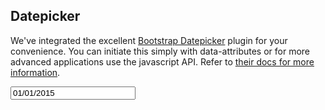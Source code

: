 ## Datepicker

We've integrated the excellent [Bootstrap Datepicker](https://bootstrap-datepicker.readthedocs.org/en/latest/) plugin for your convenience. You can initiate this simply with data-attributes or for more advanced applications use the javascript API. Refer to [their docs for more information](https://bootstrap-datepicker.readthedocs.org/en/latest/).

<div class="input-group">
  <span class="input-group-addon">
    <span class="icon icon-calendar"></span>
  </span>
  <input type="text" value="01/01/2015" class="form-control" data-provide="datepicker" style="width: 200px;">
</div>
